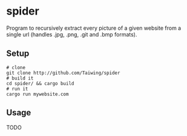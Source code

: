 # spider

Program to recursively extract every picture of a given website from a single
url (handles .jpg, .png, .git and .bmp formats).

## Setup

```shell
# clone
git clone http://github.com/Taiwing/spider
# build it
cd spider/ && cargo build
# run it
cargo run mywebsite.com
```

## Usage

TODO
